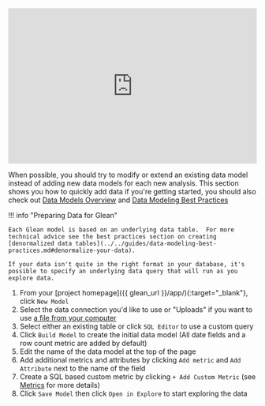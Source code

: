 <div style="position: relative; padding-bottom: 62.5%; height: 0;"><iframe src="https://www.loom.com/embed/16445a878e2d4e12af36241ce581345d?hide_owner=true&hide_share=true&hide_title=true&hideEmbedTopBar=true" frameborder="0" webkitallowfullscreen mozallowfullscreen allowfullscreen style="position: absolute; top: 0; left: 0; width: 100%; height: 100%;"></iframe></div>

When possible, you should try to modify or extend an existing data model instead of adding new data models for each new analysis. This section shows you how to quickly add data if you're getting started, you should also check out [Data Models Overview](Data-Models-Overview.md) and [Data Modeling Best Practices](../../guides/data-modeling-best-practices.md)

!!! info "Preparing Data for Glean"

    Each Glean model is based on an underlying data table.  For more technical advice see the best practices section on creating [denormalized data tables](../../guides/data-modeling-best-practices.md#denormalize-your-data).

    If your data isn't quite in the right format in your database, it's possible to specify an underlying data query that will run as you explore data.

1. From your [project homepage]({{ glean_url }}/app/){:target="\_blank"}, click `New Model`
2. Select the data connection you'd like to use or "Uploads" if you want to use [a file from your computer](./query-data-files.md)
3. Select either an existing table or click `SQL Editor` to use a custom query
4. Click `Build Model` to create the initial data model (All date fields and a row count metric are added by default)
5. Edit the name of the data model at the top of the page
6. Add additional metrics and attributes by clicking `Add metric` and `Add Attribute` next to the name of the field
7. Create a SQL based custom metric by clicking `+ Add Custom Metric` (see [Metrics](Metrics.md) for more details)
8. Click `Save Model` then click `Open in Explore` to start exploring the data
